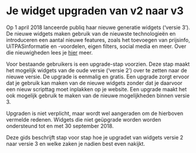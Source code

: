 ---
---

# Je widget upgraden van v2 naar v3

Op 1 april 2018 lanceerde publiq haar nieuwe generatie widgets (‘versie 3’). De nieuwe widgets maken gebruik van de nieuwste technologieën en introduceren een aantal nieuwe features, zoals het toevoegen van prijsinfo, UiTPASinformatie en -voordelen, eigen filters, social media en meer. Over die nieuwigheden lees je [hier](http://www.publiq.be) meer.

Voor bestaande gebruikers is een upgrade-stap voorzien. Deze stap maakt het mogelijk widgets van de oude versie (‘versie 2’) over te zetten naar de nieuwe versie. De upgrade is eenmalig en gratis. 
Een upgrade zorgt ervoor dat je gebruik kan maken van de nieuwe widgets zonder dat je daarvoor een nieuw scripttag moet inplakken op je website. Een upgrade maakt het ook mogelijk gebruik te maken van de nieuwe mogelijkheden binnen versie 3.

Upgraden is niet verplicht, maar wordt wel aangeraden om de hierboven vermelde redenen. Widgets die niet geüpgrade worden worden ondersteund tot en met 30 september 2018.

Deze gids beschrijft stap voor stap hoe je upgradet van widgets versie 2 naar versie 3 en welke zaken je nadien best even nakijkt.
